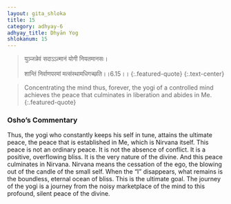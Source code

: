 ```yaml
---
layout: gita_shloka
title: 15
category: adhyay-6
adhyay_title: Dhyān Yog
shlokanum: 15
---
```


> युञ्जन्नेवं सदाऽऽत्मानं योगी नियतमानसः।<br><br>शान्तिं निर्वाणपरमां मत्संस्थामधिगच्छति।।6.15।।
{:.featured-quote}
{:.text-center}

> Concentrating the mind thus, forever, the yogi of a controlled mind achieves the peace that culminates in liberation and abides in Me.
{:.featured-quote}

### Osho’s Commentary
Thus, the yogi who constantly keeps his self in tune, attains the ultimate peace, the peace that is established in Me, which is Nirvana itself.
This peace is not an ordinary peace. It is not the absence of conflict. It is a positive, overflowing bliss. It is the very nature of the divine.
And this peace culminates in Nirvana. Nirvana means the cessation of the ego, the blowing out of the candle of the small self. When the “I” disappears, what remains is the boundless, eternal ocean of bliss. This is the ultimate goal. The journey of the yogi is a journey from the noisy marketplace of the mind to this profound, silent peace of the divine.
